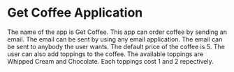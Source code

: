 # Get Coffee Application

The name of the app is Get Coffee.
This app can order coffee by sending an email.
The email can be sent by using any email application.
The email can be sent to anybody the user wants.
The default price of the coffee is 5.
The user can also add toppings to the coffee.
The available toppings are Whipped Cream and Chocolate.
Each toppings cost 1 and 2 repectively.
